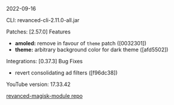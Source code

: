 2022-09-16
  
CLI: revanced-cli-2.11.0-all.jar  

Patches:   [2.57.0] 
 Features
* **amoled:** remove in favour of `theme` patch ([0032301])
* **theme:** arbitrary background color for dark theme ([afd5502])  

Integrations:   [0.37.3] 
 Bug Fixes
* revert consolidating ad filters ([f96dc38])  

YouTube version: 17.33.42  

[revanced-magisk-module repo](https://github.com/j-hc/revanced-magisk-module)
